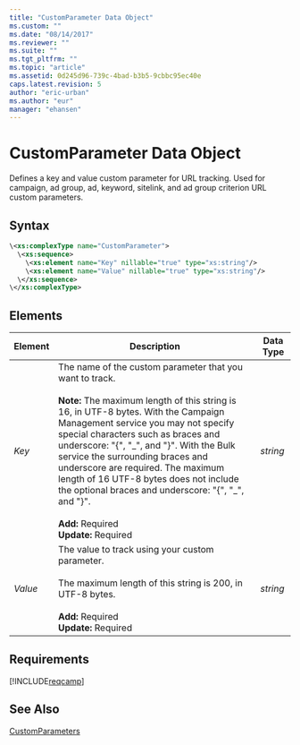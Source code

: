 ```yaml
---
title: "CustomParameter Data Object"
ms.custom: ""
ms.date: "08/14/2017"
ms.reviewer: ""
ms.suite: ""
ms.tgt_pltfrm: ""
ms.topic: "article"
ms.assetid: 0d245d96-739c-4bad-b3b5-9cbbc95ec40e
caps.latest.revision: 5
author: "eric-urban"
ms.author: "eur"
manager: "ehansen"
---
```

# CustomParameter Data Object
Defines a key and value custom parameter for URL tracking. Used for campaign, ad group, ad, keyword, sitelink, and ad group criterion URL custom parameters.

## Syntax

```xml
\<xs:complexType name="CustomParameter">
  \<xs:sequence>
    \<xs:element name="Key" nillable="true" type="xs:string"/>
    \<xs:element name="Value" nillable="true" type="xs:string"/>
  \</xs:sequence>
\</xs:complexType>
```

## <a name="Elements"></a>Elements

|Element|Description|Data Type|
|-----------|---------------|-------------|
|*Key*|The name of the custom parameter that you want to track.<br /><br />**Note:** The maximum length of this string is 16, in UTF-8 bytes. With the Campaign Management service you may not specify special characters such as braces and underscore: \"\{\", \"\_\", and \"\}\".  With the Bulk service the surrounding braces and underscore are required. The maximum length of 16 UTF-8 bytes does not include the optional braces and underscore: \"\{\", \"\_\", and \"\}\".<br/><br/>**Add:** Required<br/>**Update:** Required|*string*|
|*Value*|The value to track using your custom parameter.<br /><br />The maximum length of this string is 200, in UTF-8 bytes.<br/><br/>**Add:** Required<br/>**Update:** Required|*string*|

## Requirements
[!INCLUDE[reqcamp](../campaign-api/includes/reqcamp.md)]
## See Also

[CustomParameters](../campaign-api/customparameters-data-object.md)  

